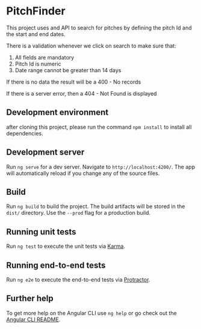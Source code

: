 # PitchFinder

This project uses and API to search for pitches by defining the pitch Id and the start and end dates.

There is a validation whenever we click on search to make sure that:

1. All fields are mandatory
2. Pitch Id is numeric
3. Date range cannot be greater than 14 days

If there is no data the result will be a 400 - No records

If there is a server error, then a 404 - Not Found is displayed

## Development environment

after cloning this project, please run the command `npm install` to install all dependencies.

## Development server

Run `ng serve` for a dev server. Navigate to `http://localhost:4200/`. The app will automatically reload if you change any of the source files.

## Build

Run `ng build` to build the project. The build artifacts will be stored in the `dist/` directory. Use the `--prod` flag for a production build.

## Running unit tests

Run `ng test` to execute the unit tests via [Karma](https://karma-runner.github.io).

## Running end-to-end tests

Run `ng e2e` to execute the end-to-end tests via [Protractor](http://www.protractortest.org/).

## Further help

To get more help on the Angular CLI use `ng help` or go check out the [Angular CLI README](https://github.com/angular/angular-cli/blob/master/README.md).

